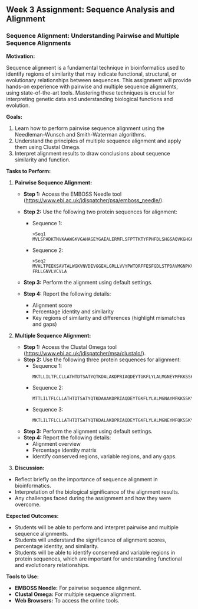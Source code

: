 ## Week 3 Assignment: Sequence Analysis and Alignment

### Sequence Alignment: Understanding Pairwise and Multiple Sequence Alignments

**Motivation:**

Sequence alignment is a fundamental technique in bioinformatics used to identify regions of similarity that may indicate functional, structural, or evolutionary relationships between sequences. This assignment will provide hands-on experience with pairwise and multiple sequence alignments, using state-of-the-art tools. Mastering these techniques is crucial for interpreting genetic data and understanding biological functions and evolution.

**Goals:**

1. Learn how to perform pairwise sequence alignment using the Needleman-Wunsch and Smith-Waterman algorithms.
2. Understand the principles of multiple sequence alignment and apply them using Clustal Omega.
3. Interpret alignment results to draw conclusions about sequence similarity and function.

**Tasks to Perform:**

1. **Pairwise Sequence Alignment:**
   
   - **Step 1:** Access the EMBOSS Needle tool (https://www.ebi.ac.uk/jdispatcher/psa/emboss_needle/).
   - **Step 2:** Use the following two protein sequences for alignment:
     
     - Sequence 1: 
       ```
       >Seq1
       MVLSPADKTNVKAAWGKVGAHAGEYGAEALERMFLSFPTTKTYFPHFDLSHGSAQVKGHGKKVALGEYGFFALPSDPERFKHLKSVVASLSTFKVNSDSKYR
       ```

     - Sequence 2: 
       ```
       >Seq2
       MVHLTPEEKSAVTALWGKVNVDEVGGEALGRLLVVYPWTQRFFESFGDLSTPDAVMGNPKVKAHGKKVLGAFSDGLAHLDDLKGTFAALSELHCDKLHVDPEN
       FRLLGNVLVCVLA
       ```
   
   - **Step 3:** Perform the alignment using default settings.
   - **Step 4:** Report the following details:
     - Alignment score
     - Percentage identity and similarity
     - Key regions of similarity and differences (highlight mismatches and gaps)


2. **Multiple Sequence Alignment:**

   - **Step 1:** Access the Clustal Omega tool (https://www.ebi.ac.uk/jdispatcher/msa/clustalo/).
   - **Step 2:** Use the following three protein sequences for alignment:
     - Sequence 1: 
       ```
       MKTLLILTFLCLLATHTDTSATYQTKDALAKDPRIAQDEYTGKFLYLALMGNEYMFKKSSKYGRAVLAKGLVEIVNLLKEKQNKPKSPLK
       ```
     - Sequence 2: 
       ```
       MTTLILTFLCLLATHTDTSATYQTKDAAAKDPRIAQDEYTGKFLYLALMGNAYMFKKSSKYGRAVLAKGLVEIVNLLEEKQNKPKSPL
       ```
     - Sequence 3: 
       ```
       MKTLILTFLCLLATHTDTSATYQTKDALAKDPRIAQDEYTGKFLYLALMGNEYMFQKSSKYGRAVLAKGLVEIVNLLEEKQNKPKSPLK
       ```
   - **Step 3:** Perform the alignment using default settings.
   - **Step 4:** Report the following details:
     - Alignment overview
     - Percentage identity matrix
     - Identify conserved regions, variable regions, and any gaps.


3. **Discussion:**
  - Reflect briefly on the importance of sequence alignment in bioinformatics.
  - Interpretation of the biological significance of the alignment results.
  - Any challenges faced during the assignment and how they were overcome.


**Expected Outcomes:**

- Students will be able to perform and interpret pairwise and multiple sequence alignments.
- Students will understand the significance of alignment scores, percentage identity, and similarity.
- Students will be able to identify conserved and variable regions in protein sequences, which are important for understanding functional and evolutionary relationships.

**Tools to Use:**

- **EMBOSS Needle:** For pairwise sequence alignment.
- **Clustal Omega:** For multiple sequence alignment.
- **Web Browsers:** To access the online tools.
